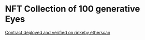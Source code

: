 # NFT Collection of 100 generative Eyes

[Contract deployed and verified on rinkeby etherscan](https://rinkeby.etherscan.io/address/0xF2ae2a89E40091E2883c0656c9DC68b47b5e48b6)
